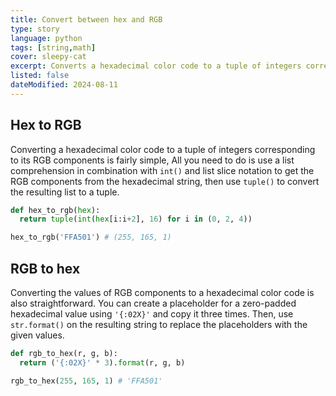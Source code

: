 ```yaml
---
title: Convert between hex and RGB
type: story
language: python
tags: [string,math]
cover: sleepy-cat
excerpt: Converts a hexadecimal color code to a tuple of integers corresponding to its RGB components and vice versa.
listed: false
dateModified: 2024-08-11
---
```


## Hex to RGB

Converting a hexadecimal color code to a tuple of integers corresponding to its RGB components is fairly simple, All you need to do is use a list comprehension in combination with `int()` and list slice notation to get the RGB components from the hexadecimal string, then use `tuple()` to convert the resulting list to a tuple.

```py
def hex_to_rgb(hex):
  return tuple(int(hex[i:i+2], 16) for i in (0, 2, 4))

hex_to_rgb('FFA501') # (255, 165, 1)
```

## RGB to hex

Converting the values of RGB components to a hexadecimal color code is also straightforward. You can create a placeholder for a zero-padded hexadecimal value using `'{:02X}'` and copy it three times. Then, use `str.format()` on the resulting string to replace the placeholders with the given values.

```py
def rgb_to_hex(r, g, b):
  return ('{:02X}' * 3).format(r, g, b)

rgb_to_hex(255, 165, 1) # 'FFA501'
```

